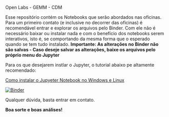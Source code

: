 Open Labs - GEMM - CDM

Esse repositório contém os Notebooks que serão abordados nas oficinas.
Para um primeiro contato (e inclusive no decorrer das oficinas) é recomendável entrar e explorar os arquivos pelo Binder. Com ele não é necessário baixar ou instalar nada e com o benefício dos notebooks serem interativos, isto é, se comportando da mesma forma que o esperado quando se tem tudo instalado.
**Importante: As alterações no Binder não são salvas - Caso deseje salvar as alterações, baixe os arquivos pelo próprio menu do Jupyter**

Para os que desejarem instlar o Jupyter, o tutorial abaixo pe altamente recomendado:

[Como instalar o Jupyeter Notebook no Windows e Linux](https://medium.com/matheusbudkewicz/como-instalar-o-jupyter-notebook-windows-e-linux-20701fc583c)

[![Binder](https://mybinder.org/badge.svg)](https://mybinder.org/v2/gh/MuriloHMoreira/Open-Labs---GEMM---CDM/master)


Qualquer dúvida, basta entrar em contato.

**Boa sorte e boas análises!**

